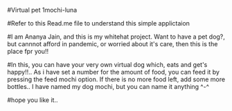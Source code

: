 #Virtual pet 1mochi-luna

#Refer to this Read.me file to understand this simple applictaion

#I am Ananya Jain, and this is my whitehat project. Want to have a pet dog?, but cannnot afford in pandemic, or worried about it's care, then this is the place fpr you!!

#In this, you can have your very own virtual dog which, eats and get's happy!!.. As i have set a number for the amount of food, you can feed it by pressing the feed mochi option. If there is no more food left, add some more bottles.. I have named my dog mochi, but you can name it anything ^-^

#hope you like it..
